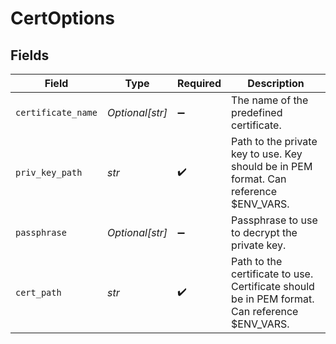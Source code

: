 # CertOptions


## Fields

| Field                                                                                         | Type                                                                                          | Required                                                                                      | Description                                                                                   |
| --------------------------------------------------------------------------------------------- | --------------------------------------------------------------------------------------------- | --------------------------------------------------------------------------------------------- | --------------------------------------------------------------------------------------------- |
| `certificate_name`                                                                            | *Optional[str]*                                                                               | :heavy_minus_sign:                                                                            | The name of the predefined certificate.                                                       |
| `priv_key_path`                                                                               | *str*                                                                                         | :heavy_check_mark:                                                                            | Path to the private key to use. Key should be in PEM format. Can reference $ENV_VARS.         |
| `passphrase`                                                                                  | *Optional[str]*                                                                               | :heavy_minus_sign:                                                                            | Passphrase to use to decrypt the private key.                                                 |
| `cert_path`                                                                                   | *str*                                                                                         | :heavy_check_mark:                                                                            | Path to the certificate to use. Certificate should be in PEM format. Can reference $ENV_VARS. |
